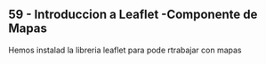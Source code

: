 ## 59 - Introduccion a Leaflet -Componente de Mapas


Hemos instalad la libreria leaflet para pode rtrabajar con mapas


  

